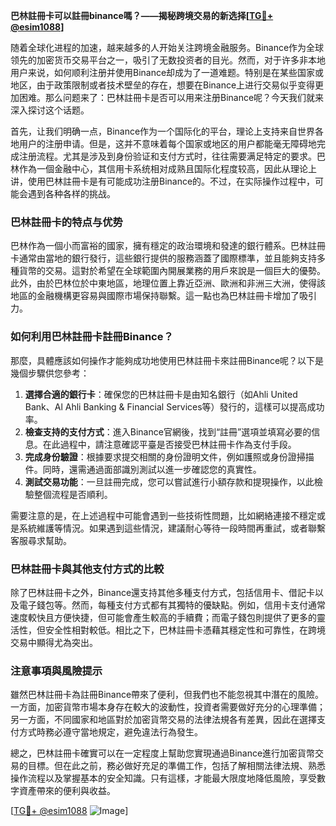 **巴林註冊卡可以註冊binance嗎？——揭秘跨境交易的新选择[[TG💪+ @esim1088](https://t.me/s/esim1088)]**

随着全球化进程的加速，越来越多的人开始关注跨境金融服务。Binance作为全球领先的加密货币交易平台之一，吸引了无数投资者的目光。然而，对于许多非本地用户来说，如何顺利注册并使用Binance却成为了一道难题。特别是在某些国家或地区，由于政策限制或者技术壁垒的存在，想要在Binance上进行交易似乎变得更加困难。那么问题来了：巴林註冊卡是否可以用来注册Binance呢？今天我们就来深入探讨这个话题。

首先，让我们明确一点，Binance作为一个国际化的平台，理论上支持来自世界各地用户的注册申请。但是，这并不意味着每个国家或地区的用户都能毫无障碍地完成注册流程。尤其是涉及到身份验证和支付方式时，往往需要满足特定的要求。巴林作為一個金融中心，其信用卡系统相对成熟且国际化程度较高，因此从理论上讲，使用巴林註冊卡是有可能成功注册Binance的。不过，在实际操作过程中，可能会遇到各种各样的挑战。

### 巴林註冊卡的特点与优势

巴林作為一個小而富裕的國家，擁有穩定的政治環境和發達的銀行體系。巴林註冊卡通常由當地的銀行發行，這些銀行提供的服務涵蓋了國際標準，並且能夠支持多種貨幣的交易。這對於希望在全球範圍內開展業務的用戶來說是一個巨大的優勢。此外，由於巴林位於中東地區，地理位置上靠近亞洲、歐洲和非洲三大洲，使得該地區的金融機構更容易與國際市場保持聯繫。這一點也為巴林註冊卡增加了吸引力。

### 如何利用巴林註冊卡註冊Binance？

那麼，具體應該如何操作才能夠成功地使用巴林註冊卡來註冊Binance呢？以下是幾個步驟供您參考：

1. **選擇合適的銀行卡**：確保您的巴林註冊卡是由知名銀行（如Ahli United Bank、Al Ahli Banking & Financial Services等）發行的，這樣可以提高成功率。
2. **檢查支持的支付方式**：進入Binance官網後，找到“註冊”選項並填寫必要的信息。在此過程中，請注意確認平臺是否接受巴林註冊卡作為支付手段。
3. **完成身份驗證**：根據要求提交相關的身份證明文件，例如護照或身份證掃描件。同時，還需通過面部識別測試以進一步確認您的真實性。
4. **測試交易功能**：一旦註冊完成，您可以嘗試進行小額存款和提現操作，以此檢驗整個流程是否順利。

需要注意的是，在上述過程中可能會遇到一些技術性問題，比如網絡連接不穩定或是系統維護等情況。如果遇到這些情況，建議耐心等待一段時間再重試，或者聯繫客服尋求幫助。

### 巴林註冊卡與其他支付方式的比較

除了巴林註冊卡之外，Binance還支持其他多種支付方式，包括信用卡、借記卡以及電子錢包等。然而，每種支付方式都有其獨特的優缺點。例如，信用卡支付通常速度較快且方便快捷，但可能會產生較高的手續費；而電子錢包則提供了更多的靈活性，但安全性相對較低。相比之下，巴林註冊卡憑藉其穩定性和可靠性，在跨境交易中顯得尤為突出。

### 注意事項與風險提示

雖然巴林註冊卡為註冊Binance帶來了便利，但我們也不能忽視其中潛在的風險。一方面，加密貨幣市場本身存在較大的波動性，投資者需要做好充分的心理準備；另一方面，不同國家和地區對於加密貨幣交易的法律法規各有差異，因此在選擇支付方式時務必遵守當地規定，避免違法行為發生。

總之，巴林註冊卡確實可以在一定程度上幫助您實現通過Binance進行加密貨幣交易的目標。但在此之前，務必做好充足的準備工作，包括了解相關法律法規、熟悉操作流程以及掌握基本的安全知識。只有這樣，才能最大限度地降低風險，享受數字資產帶來的便利與收益。

[[TG💪+ @esim1088](https://t.me/s/esim1088) ![Image](https://i.postimg.cc/4NQfJmqS/Snipaste-2025-05-13-00-14-12.png)]